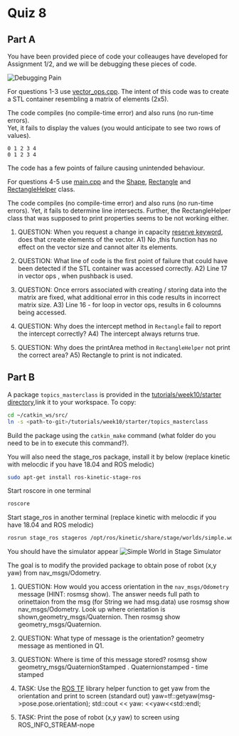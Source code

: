 Quiz 8
======

Part A
------
You have been provided piece of code your colleauges have developed for Assignment 1/2, and we will be debugging these pieces of code.

![Debugging Pain](https://media.giphy.com/media/6yRVg0HWzgS88/giphy.gif)

For questions 1-3 use [vector_ops.cpp](./a/vector_ops.cpp). The intent of this code was to create a STL container resembling a matrix of elements (2x5).
 
The code compiles (no compile-time error) and also runs (no run-time errors).    
Yet, it fails to display the values (you would anticipate to see two rows of values).
```
0 1 2 3 4
0 1 2 3 4
```
The code has a few points of failure causing unintended behaviour.

For questions 4-5 use [main.cpp](./a/main.cpp) and the [Shape](./a/shape.h), [Rectangle](./a/rectangle.h) and [RectangleHelper](./a/rectanglehelper.h) class.

The code compiles (no compile-time error) and also runs (no run-time errors). Yet, it fails to determine line intersects.
Further, the RectangleHelper class that was supposed to print properties seems to be not working either.

1) QUESTION: When you request a change in capacity [reserve keyword](http://www.cplusplus.com/reference/vector/vector/reserve/), does that create elements of the vector.
A1) No ,this function has no effect on the vector size and cannot alter its elements.

2) QUESTION: What line of code is the first point of failure that could have been detected if the STL container was accessed correctly.
A2) Line 17 in vector ops , when pushback is used.

3) QUESTION: Once errors associated with creating / storing data into the matrix are fixed, what additional error in this code results in incorrect matrix size.
A3) Line 16 - for loop in vector ops,  results in 6 coloumns being accessed.

4) QUESTION: Why does the intercept method in `Rectangle` fail to report the intercept correctly?
A4) The intercept always returns true.

5) QUESTION: Why does the printArea method in `RectangleHelper` not print the correct area?
A5) Rectangle to print is not indicated.

Part B
------

A package `topics_masterclass` is provided in the [tutorials/week10/starter directory](../../tutorials/week10/starter),link it to your workspace.
To copy:
```bash
cd ~/catkin_ws/src/
ln -s <path-to-git>/tutorials/week10/starter/topics_masterclass
```
Build the package using the `catkin_make` command (what folder do you need to be in to execute this command?).

You will also need the stage_ros package, install it by below (replace kinetic with melocdic if you have 18.04 and ROS melodic)
```bash
sudo apt-get install ros-kinetic-stage-ros
```
Start roscore in one terminal
```bash
roscore
```
Start stage_ros in another terminal (replace kinetic with melocdic if you have 18.04 and ROS melodic)
```bash
rosrun stage_ros stageros /opt/ros/kinetic/share/stage/worlds/simple.world
```
You should have the simulator appear
![Simple World in Stage Simulator](http://4.bp.blogspot.com/_B6REL4AVpFA/Szk9ipweWTI/AAAAAAAAALc/orflaXzpcZk/s400/Picture+2.png)

The goal is to modify the provided package to obtain pose of robot (x,y yaw) from nav_msgs/Odometry.

1) QUESTION: How would you access orientation in the `nav_msgs/Odometry` message (HINT: rosmsg show). The answer needs full path to orinettaion from the msg (for String we had msg.data)
use rosmsg show nav_msgs/Odometry. Look up where orientation is shown,geometry_msgs/Quaternion. Then rosmsg show geometry_msgs/Quaternion.

2) QUESTION: What type of message is the orientation?
geometry message as mentioned in Q1.

3) QUESTION: Where is time of this message stored?
rosmsg show geometry_msgs/QuaternionStamped . Quaternionstamped - time stamped 

4) TASK: Use the [ROS TF] library helper function to get yaw from the orientation and print to screen (standard out)
yaw=tf::getyaw(msg->pose.pose.orientation);
std::cout << yaw: <<yaw<<std::endl;

5) TASK: Print the pose of robot (x,y yaw) to screen using ROS_INFO_STREAM-nope

[ROS TF]: http://docs.ros.org/diamondback/api/tf/html/c++/namespacetf.html

